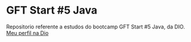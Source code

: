 # GFT Start #5 Java
Repositorio referente a estudos do bootcamp GFT Start #5 Java, da DIO.
[Meu perfil na Dio](https://web.dio.me/users/richardsonrodrigues_rr?tab=achievements)

